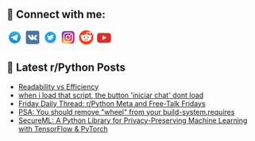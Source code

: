 ## 🔎 Connect with me:
[<img src="https://github.com/bullbesh/bullbesh/blob/main/images/Telegram.png" width="32" height="32" />](https://t.me/bullbesh)
[<img src="https://github.com/bullbesh/bullbesh/blob/main/images/VK.png" width="32" height="32" />](https://vk.com/bullbesh)
[<img src="https://github.com/bullbesh/bullbesh/blob/main/images/Twitter.png" width="32" height="32" />](https://twitter.com/bullbesh1)
[<img src="https://github.com/bullbesh/bullbesh/blob/main/images/Instagram.png" width="32" height="32" />](https://www.instagram.com/bullbesh)
[<img src="https://github.com/bullbesh/bullbesh/blob/main/images/Reddit.png" width="32" height="32" />](https://www.reddit.com/user/bullbesh)
[<img src="https://github.com/bullbesh/bullbesh/blob/main/images/YouTube.png" width="32" height="32" />](https://www.youtube.com/channel/UCtfjRs6uzgq5mfm8S06WTcg)

## 📕 Latest r/Python Posts
<!-- BLOG-POST-LIST:START -->
- [Readability vs Efficiency](https://www.reddit.com/r/Python/comments/1jwmuqo/readability_vs_efficiency/)
- [when i load that script, the button &#39;iniciar chat&#39; dont load](https://www.reddit.com/r/Python/comments/1jwehxf/when_i_load_that_script_the_button_iniciar_chat/)
- [Friday Daily Thread: r/Python Meta and Free-Talk Fridays](https://www.reddit.com/r/Python/comments/1jwclny/friday_daily_thread_rpython_meta_and_freetalk/)
- [PSA: You should remove &quot;wheel&quot; from your build-system.requires](https://www.reddit.com/r/Python/comments/1jwbymm/psa_you_should_remove_wheel_from_your/)
- [SecureML: A Python Library for Privacy-Preserving Machine Learning with TensorFlow &amp; PyTorch](https://www.reddit.com/r/Python/comments/1jw7ud6/secureml_a_python_library_for_privacypreserving/)
<!-- BLOG-POST-LIST:END -->
